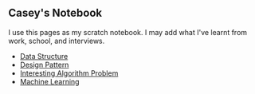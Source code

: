 ## Casey's Notebook

I use this pages as my scratch notebook.
I may add what I've learnt from work, school, and interviews.

- [Data Structure](https://casey-dev.github.io/data_structure)
- [Design Pattern](https://casey-dev.github.io/design_pattern)
- [Interesting Algorithm Problem](https://casey-dev.github.io/algorithm)
- [Machine Learning](https://casey-dev.github.io/machine_learning)
